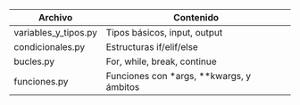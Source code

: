 | Archivo                | Contenido                                   |
| ---------------------- | ------------------------------------------- |
| variables\_y\_tipos.py | Tipos básicos, input, output                |
| condicionales.py       | Estructuras if/elif/else                    |
| bucles.py              | For, while, break, continue                 |
| funciones.py           | Funciones con \*args, \*\*kwargs, y ámbitos |
